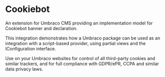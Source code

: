 # Cookiebot

An extension for Umbraco CMS providing an implementation model for Cookiebot banner and declaration.

This integration demonstrates how a Umbraco package can be used as an integration with a script-based provider, using partial views and the IConfiguration interface.

Use on your Umbraco websites for control of all third-party cookies and similar trackers, and for full compliance with GDPR/ePR, CCPA and similar data privacy laws.